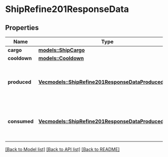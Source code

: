 # ShipRefine201ResponseData

## Properties

Name | Type | Description | Notes
------------ | ------------- | ------------- | -------------
**cargo** | [**models::ShipCargo**](ShipCargo.md) |  | 
**cooldown** | [**models::Cooldown**](Cooldown.md) |  | 
**produced** | [**Vec<models::ShipRefine201ResponseDataProducedInner>**](Ship_Refine_201_Response_data_produced_inner.md) | Goods that were produced by this refining process. | 
**consumed** | [**Vec<models::ShipRefine201ResponseDataProducedInner>**](Ship_Refine_201_Response_data_produced_inner.md) | Goods that were consumed during this refining process. | 

[[Back to Model list]](../README.md#documentation-for-models) [[Back to API list]](../README.md#documentation-for-api-endpoints) [[Back to README]](../README.md)



